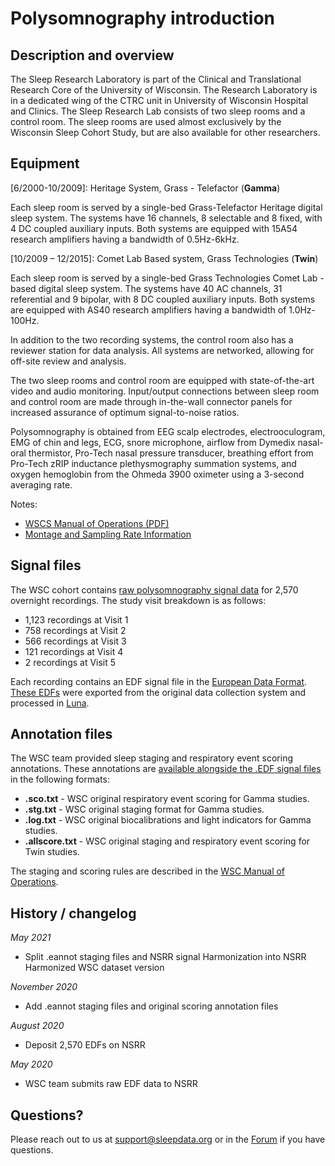 # Polysomnography introduction

## Description and overview

The Sleep Research Laboratory is part of the Clinical and Translational Research Core of the University of Wisconsin.  The Research Laboratory is in a dedicated wing of the CTRC unit in University of Wisconsin Hospital and Clinics. The Sleep Research Lab consists of two sleep rooms and a control room. The sleep rooms are used almost exclusively by the Wisconsin Sleep Cohort Study, but are also available for other researchers.

## Equipment

[6/2000-10/2009]: Heritage System, Grass - Telefactor (**Gamma**)

Each sleep room is served by a single-bed Grass-Telefactor Heritage digital sleep system. The systems have 16 channels, 8 selectable and 8 fixed, with 4 DC coupled auxiliary inputs.  Both systems are equipped with 15A54 research amplifiers having a bandwidth of 0.5Hz-6kHz.

[10/2009 – 12/2015]: Comet Lab Based system, Grass Technologies (**Twin**)

Each sleep room is served by a single-bed Grass Technologies Comet Lab - based digital sleep system. The systems have 40 AC channels, 31 referential and 9 bipolar, with 8 DC coupled auxiliary inputs.  Both systems are equipped with AS40 research amplifiers having a bandwidth of 1.0Hz-100Hz.

In addition to the two recording systems, the control room also has a reviewer station for data analysis.  All systems are networked, allowing for off-site review and analysis.

The two sleep rooms and control room are equipped with state-of-the-art video and audio monitoring. Input/output connections between sleep room and control room are made through in-the-wall connector panels for increased assurance of optimum signal-to-noise ratios.

Polysomnography is obtained from EEG scalp electrodes, electrooculogram, EMG of chin and legs, ECG, snore microphone, airflow from Dymedix nasal-oral thermistor, Pro-Tech nasal pressure transducer, breathing effort from Pro-Tech zRIP inductance plethysmography summation systems, and oxygen hemoglobin from the Ohmeda 3900 oximeter using a 3-second averaging rate.

Notes:
- [WSCS Manual of Operations (PDF)](:files_path:/documentation/WSCS_Manual_of_Operations.pdf)
- [Montage and Sampling Rate Information](:pages_path:/montage-and-sampling-rate-information.md)

## Signal files

The WSC cohort contains [raw polysomnography signal data](:files_path:/polysomnography) for 2,570 overnight recordings. The study visit breakdown is as follows:

- 1,123 recordings at Visit 1
- 758 recordings at Visit 2
- 566 recordings at Visit 3
- 121 recordings at Visit 4
- 2 recordings at Visit 5

Each recording contains an EDF signal file in the [European Data Format](http://www.edfplus.info/). [These EDFs](:files_path:/polysomnography) were exported from the original data collection system and processed in [Luna](http://zzz.bwh.harvard.edu/luna/).

## Annotation files

The WSC team provided sleep staging and respiratory event scoring annotations. These annotations are [available alongside the .EDF signal files](:files_path:/polysomnography) in the following formats:

- **.sco.txt** - WSC original respiratory event scoring for Gamma studies.
- **.stg.txt** - WSC original staging format for Gamma studies.
- **.log.txt** - WSC original biocalibrations and light indicators for Gamma studies.
- **.allscore.txt** - WSC original staging and respiratory event scoring for Twin studies.

The staging and scoring rules are described in the [WSC Manual of Operations](:files_path:/documentation/WSCS_Manual_of_Operations.pdf).


## History / changelog

*May 2021*
- Split .eannot staging files and NSRR signal Harmonization into NSRR Harmonized WSC dataset version

*November 2020*
- Add .eannot staging files and original scoring annotation files

*August 2020*
- Deposit 2,570 EDFs on NSRR

*May 2020*
- WSC team submits raw EDF data to NSRR

## Questions?

Please reach out to us at support@sleepdata.org or in the [Forum](https://sleepdata.org/forum) if you have questions.
